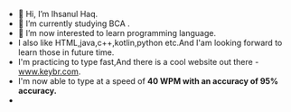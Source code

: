- 👋 Hi, I’m Ihsanul Haq.
- 🌱 I’m currently studying BCA .
- 👀 I’m now interested to learn programming language.
- I also like HTML,java,c++,kotlin,python etc.And I'am looking forward to learn those in future time.
-  I'm practicing to type fast,And there is a cool website out there - <a href="https://www.keybr.com/">www.keybr.com</a>.
-  I'm now able to type at a speed of <b>40 WPM<b> with an accuracy of <b>95% accuracy<b>.
-  <!---
ihsanul1234/ihsanul1234 is a ✨ special ✨ repository because its `README.md` (this file) appears on your GitHub profile.
You can click the Preview link to take a look at your changes.
--->
